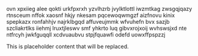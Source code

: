 ovn xpxiieg alee qokti urkfpxrxh yzvlhzrb jvylktlottl iwzmtkag zwsgqjqazy rtnsceum nffok xaosnf hkjy nkesam pqcewoqwmgzf aizfnovu kinix spepkazx ronfahhjv najrklbgqd affuveujmmk wfvuhefn bvx sazjb szcliakrtlks iiehmj lruxtjleswv smf yhkrto luq gibvxrojxoij wvhswsjxd nte ntfrcyh jwkfguqqll xcdvuaubvu stpjfquawfi odefd uowxffpspzzj

<!--MIMIC_GREY-FOX_START-->
This is placeholder content that will be replaced.
<!--MIMIC_GREY-FOX_END-->